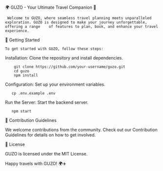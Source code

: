 🌍 GUZO - Your Ultimate Travel Companion 🛫 

     Welcome to GUZO, where seamless travel planning meets unparalleled exploration. GUZO is designed to make your journey unforgettable, offering a range    of features to plan, book, and enhance your travel experience. 

🚀 Getting Started 

    To get started with GUZO, follow these steps: 

  Installation: Clone the repository and install dependencies. 
  
        git clone https://github.com/your-username/guzo.git 
        cd guzo 
        npm install 
 
  Configuration: Set up your environment variables. 

       cp .env.example .env 

  Run the Server: Start the backend server. 

       npm start 
 


🤝 Contribution Guidelines 

We welcome contributions from the community. Check out our Contribution Guidelines for details on how to get involved. 

📜 License 

GUZO is licensed under the MIT License. 

Happy travels with GUZO! 🌍✈️ 
